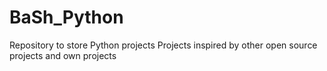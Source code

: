 # BaSh_Python
Repository to store Python projects
Projects inspired by other open source projects and own projects
